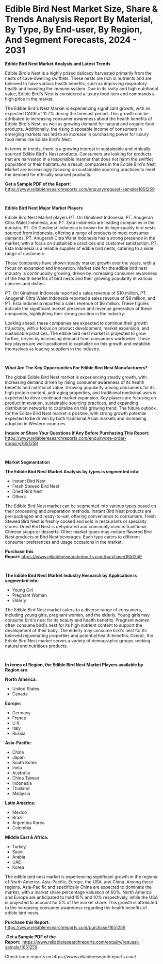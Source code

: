 <p><h1>Edible Bird Nest Market Size, Share & Trends Analysis Report By Material, By Type, By End-user, By Region, And Segment Forecasts, 2024 - 2031</h1></p><p><strong>Edible Bird Nest Market Analysis and Latest Trends</strong></p>
<p><p>Edible Bird's Nest is a highly prized delicacy harvested primarily from the nests of cave-dwelling swiftlets. These nests are rich in nutrients and are believed to have various health benefits, such as improving respiratory health and boosting the immune system. Due to its rarity and high nutritional value, Edible Bird's Nest is considered a luxury food item and commands a high price in the market.</p><p>The Edible Bird's Nest Market is experiencing significant growth, with an expected CAGR of 11.7% during the forecast period. This growth can be attributed to increasing consumer awareness about the health benefits of Edible Bird's Nest, as well as growing demand for natural and organic food products. Additionally, the rising disposable income of consumers in emerging markets has led to an increase in purchasing power for luxury food items like Edible Bird's Nest.</p><p>In terms of trends, there is a growing interest in sustainable and ethically sourced Edible Bird's Nest products. Consumers are looking for products that are harvested in a responsible manner that does not harm the swiftlet population or their habitats. As a result, companies in the Edible Bird's Nest Market are increasingly focusing on sustainable sourcing practices to meet the demand for ethically sourced products.</p></p>
<p><strong>Get a Sample PDF of the Report:&nbsp;</strong> <a href="https://www.reliableresearchreports.com/enquiry/request-sample/1651259">https://www.reliableresearchreports.com/enquiry/request-sample/1651259</a></p>
<p>&nbsp;</p>
<p><strong>Edible Bird Nest Major Market Players</strong></p>
<p><p>Edible Bird Nest Market players PT. Ori Ginalnest Indonesia, PT. Anugerah Citra Walet Indonesia, and PT. Esta Indonesia are leading companies in the industry. PT. Ori Ginalnest Indonesia is known for its high-quality bird nests sourced from Indonesia, offering a range of products to meet consumer demands. PT. Anugerah Citra Walet Indonesia has a strong presence in the market, with a focus on sustainable practices and customer satisfaction. PT. Esta Indonesia is a reliable supplier of edible bird nests, catering to a wide range of customers.</p><p>These companies have shown steady market growth over the years, with a focus on expansion and innovation. Market size for the edible bird nest industry is continuously growing, driven by increasing consumer awareness of the health benefits of bird nests and their growing popularity in various cuisines and dishes. </p><p>PT. Ori Ginalnest Indonesia reported a sales revenue of $10 million, PT. Anugerah Citra Walet Indonesia reported a sales revenue of $8 million, and PT. Esta Indonesia reported a sales revenue of $6 million. These figures indicate the significant market presence and revenue generation of these companies, highlighting their strong position in the industry.</p><p>Looking ahead, these companies are expected to continue their growth trajectory, with a focus on product development, market expansion, and sustainable practices. The edible bird nest market is projected to grow further, driven by increasing demand from consumers worldwide. These key players are well-positioned to capitalize on this growth and establish themselves as leading suppliers in the industry.</p></p>
<p>&nbsp;</p>
<p><strong>What Are The Key Opportunities For Edible Bird Nest Manufacturers?</strong></p>
<p><p>The global Edible Bird Nest market is experiencing steady growth, with increasing demand driven by rising consumer awareness of its health benefits and nutritional value. Growing popularity among consumers for its high protein content, anti-aging properties, and traditional medicinal uses is expected to drive continued market expansion. Key players are focusing on product innovation, sustainable sourcing practices, and expanding distribution networks to capitalize on this growing trend. The future outlook for the Edible Bird Nest market is positive, with strong growth potential expected to be driven by both traditional Asian markets and increasing adoption in Western countries.</p></p>
<p><strong>Inquire or Share Your Questions If Any Before Purchasing This Report:</strong> <a href="https://www.reliableresearchreports.com/enquiry/pre-order-enquiry/1651259">https://www.reliableresearchreports.com/enquiry/pre-order-enquiry/1651259</a></p>
<p>&nbsp;</p>
<p><strong>Market Segmentation</strong></p>
<p><strong>The Edible Bird Nest Market Analysis by types is segmented into:</strong></p>
<p><ul><li>Instant Bird Nest</li><li>Fresh Stewed Bird Nest</li><li>Dried Bird Nest</li><li>Others</li></ul></p>
<p><p>The Edible Bird Nest market can be segmented into various types based on their processing and preparation methods. Instant Bird Nest products are pre-packaged and ready-to-eat, offering convenience to consumers. Fresh Stewed Bird Nest is freshly cooked and sold in restaurants or specialty stores. Dried Bird Nest is dehydrated and commonly used in traditional Chinese soups or desserts. Other market types may include flavored Bird Nest products or Bird Nest beverages. Each type caters to different consumer preferences and usage occasions in the market.</p></p>
<p><strong>Purchase this Report:&nbsp;</strong><a href="https://www.reliableresearchreports.com/purchase/1651259">https://www.reliableresearchreports.com/purchase/1651259</a></p>
<p>&nbsp;</p>
<p><strong>The Edible Bird Nest Market Industry Research by Application is segmented into:</strong></p>
<p><ul><li>Young Girl</li><li>Pregnant Woman</li><li>Elderly</li></ul></p>
<p><p>The Edible Bird Nest market caters to a diverse range of consumers, including young girls, pregnant women, and the elderly. Young girls may consume bird's nest for its beauty and health benefits. Pregnant women often consume bird's nest for its high nutrient content to support the development of their baby. The elderly may consume bird's nest for its believed rejuvenating properties and potential health benefits. Overall, the Edible Bird Nest market serves a variety of demographic groups seeking natural and nutritious products.</p></p>
<p>&nbsp;</p>
<p><strong>In terms of Region, the Edible Bird Nest Market Players available by Region are:</strong></p>
<p>
    <p> <strong> North America: </strong>
        <ul>
            <li>United States</li>
            <li>Canada</li>
        </ul>
        </p> 
    <p> <strong> Europe: </strong>
        <ul>
            <li>Germany</li>
            <li>France</li>
            <li>U.K.</li>
            <li>Italy</li>
            <li>Russia</li>
        </ul>
        </p> 
    <p> <strong> Asia-Pacific: </strong>
        <ul>
            <li>China</li>
            <li>Japan</li>
            <li>South Korea</li>
            <li>India</li>
            <li>Australia</li>
            <li>China Taiwan</li>
            <li>Indonesia</li>
            <li>Thailand</li>
            <li>Malaysia</li>
        </ul>
        </p> 
    <p> <strong> Latin America: </strong>
        <ul>
            <li>Mexico</li>
            <li>Brazil</li>
            <li>Argentina Korea</li>
            <li>Colombia</li>
        </ul>
        </p> 
    <p> <strong> Middle East & Africa: </strong>
        <ul>
            <li>Turkey</li>
            <li>Saudi</li>
            <li>Arabia</li>
            <li>UAE</li>
            <li>Korea</li>
        </ul>
    </p>
    </p>
<p><p>The edible bird nest market is experiencing significant growth in the regions of North America, Asia-Pacific, Europe, the USA, and China. Among these regions, Asia-Pacific and specifically China are expected to dominate the market, with a market share percentage valuation of 60%. North America and Europe are anticipated to hold 15% and 10% respectively, while the USA is projected to account for 5% of the market share. This growth is attributed to the increasing consumer awareness regarding the health benefits of edible bird nests.</p></p>
<p><strong>Purchase this Report: </strong><a href="https://www.reliableresearchreports.com/purchase/1651259">https://www.reliableresearchreports.com/purchase/1651259</a></p>
<p>&nbsp;<strong>Get a Sample PDF of the Report:&nbsp;&nbsp;</strong><a href="https://www.reliableresearchreports.com/enquiry/request-sample/1651259">https://www.reliableresearchreports.com/enquiry/request-sample/1651259</a></p>
<p><strong></strong></p>
<p>Check more reports on https://www.reliableresearchreports.com/</p>